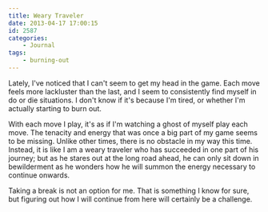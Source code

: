 ```yaml
---
title: Weary Traveler
date: 2013-04-17 17:00:15
id: 2587
categories:
	- Journal
tags:
	- burning-out
---
```


Lately, I've noticed that I can't seem to get my head in the game. Each move feels more lackluster than the last, and I seem to consistently find myself in do or die situations. I don't know if it's because I'm tired, or whether I'm actually starting to burn out.

With each move I play, it's as if I'm watching a ghost of myself play each move. The tenacity and energy that was once a big part of my game seems to be missing. Unlike other times, there is no obstacle in my way this time. Instead, it is like I am a weary traveler who has succeeded in one part of his journey; but as he stares out at the long road ahead, he can only sit down in bewilderment as he wonders how he will summon the energy necessary to continue onwards.

Taking a break is not an option for me. That is something I know for sure, but figuring out how I will continue from here will certainly be a challenge.